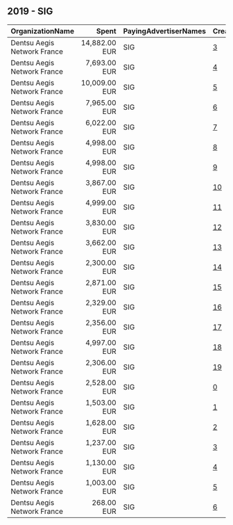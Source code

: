 ## 2019 - SIG 
|OrganizationName|Spent|PayingAdvertiserNames|CreativeUrls|Impressions|Genders|AgeBrackets|CountryCodes|BillingAddresses|CandidateBallotInformation|
|:---|---:|:---|:---|---:|:---|:---|:---|:---|:---|
|Dentsu Aegis Network France|14,882.00 EUR|SIG|[3](https://www.snap.com/political-ads/asset/77eb331f142f7a7cbfc5d2209bd33ccc95a73334f9d8ff6ce6beff7f1d733b93?mediaType=jpg)|18,228,091||18-34|france|"67 Av. de Wagram,Paris,75017,FR"||
|Dentsu Aegis Network France|7,693.00 EUR|SIG|[4](https://www.snap.com/political-ads/asset/7b824933d91455048ba0c4b1f6675b39aace519abb5fce15a333525884d3c16c?mediaType=mp4)|14,061,895||15-34|france|"67 Av. de Wagram,Paris,75017,FR"||
|Dentsu Aegis Network France|10,009.00 EUR|SIG|[5](https://www.snap.com/political-ads/asset/e1267a4aa4f4e2a6cedbf69b5f80f24997b081e4d18cd1c36ac152574c523abb?mediaType=mp4)|11,734,828||18-24|france|"67 Av. de Wagram,Paris,75017,FR"||
|Dentsu Aegis Network France|7,965.00 EUR|SIG|[6](https://www.snap.com/political-ads/asset/9d15d9ed41cc026116290cffe5876ed3e9c28c2db7c6337924e9b702e67dbdf7?mediaType=mp4)|9,512,425||18-24|france|"67 Av. de Wagram,Paris,75017,FR"||
|Dentsu Aegis Network France|6,022.00 EUR|SIG|[7](https://www.snap.com/political-ads/asset/cd0f58bc74c66c17c5afb53b5552fd52991c672bd0738cfb86c7b2ea8045b42e?mediaType=mp4)|7,228,679||18-24|france|"67 Av. de Wagram,Paris,75017,FR"||
|Dentsu Aegis Network France|4,998.00 EUR|SIG|[8](https://www.snap.com/political-ads/asset/718d0c351acd47e7a0b4f1ad356b2cf17c496c197e9d7d666cea45968a70015c?mediaType=mp4)|7,197,013|FEMALE|15+|france|"67 Av. de Wagram,Paris,75017,FR"||
|Dentsu Aegis Network France|4,998.00 EUR|SIG|[9](https://www.snap.com/political-ads/asset/73f8121bcb3faddc0e3f16dbed5d982c7102f2245e0ce5e01d9fb152d3816f4d?mediaType=mp4)|7,147,661||15+|france|"67 Av. de Wagram,Paris,75017,FR"||
|Dentsu Aegis Network France|3,867.00 EUR|SIG|[10](https://www.snap.com/political-ads/asset/88b473ced4bf38b7cd5cc86df7158ee68017dd21886ca9368af5674ef9fb24db?mediaType=mp4)|5,389,540||18-|france|"67 Av. de Wagram,Paris,75017,FR"||
|Dentsu Aegis Network France|4,999.00 EUR|SIG|[11](https://www.snap.com/political-ads/asset/6d16be359a68a1d9388232d10216652c12681a2efadbd0969ce0848d2269ad3b?mediaType=mp4)|5,150,953|FEMALE|15+|france|"67 Av. de Wagram,Paris,75017,FR"||
|Dentsu Aegis Network France|3,830.00 EUR|SIG|[12](https://www.snap.com/political-ads/asset/59de2ef2892e337d17ef6ecdf3ff796c2611a364bd0198c2d99fa52ae2bad198?mediaType=jpg)|4,854,350||18-34|france|"67 Av. de Wagram,Paris,75017,FR"||
|Dentsu Aegis Network France|3,662.00 EUR|SIG|[13](https://www.snap.com/political-ads/asset/792f4291c6beea3db717f4cfc98aa8a69296cfbf585bd48aea60d37b3492e205?mediaType=jpg)|4,664,504||18-34|france|"67 Av. de Wagram,Paris,75017,FR"||
|Dentsu Aegis Network France|2,300.00 EUR|SIG|[14](https://www.snap.com/political-ads/asset/9c163c1943561f3117158738330ffc6f875a40494e5b40c73ca10d1e5d7ea51c?mediaType=mp4)|3,333,204||18-|france|"67 Av. de Wagram,Paris,75017,FR"||
|Dentsu Aegis Network France|2,871.00 EUR|SIG|[15](https://www.snap.com/political-ads/asset/e5cd494f00fb12d240e1c8a532af2699701dffa614f313a6df7b414e127af836?mediaType=mp4)|3,057,759||18-30|france|"67 Av. de Wagram,Paris,75017,FR"||
|Dentsu Aegis Network France|2,329.00 EUR|SIG|[16](https://www.snap.com/political-ads/asset/04a8e5612e475d69c07b5d9b392b2e327388b27427297f54f94c45f68e34a559?mediaType=mp4)|3,016,309||18-|france|"67 Av. de Wagram,Paris,75017,FR"||
|Dentsu Aegis Network France|2,356.00 EUR|SIG|[17](https://www.snap.com/political-ads/asset/938f5aebaf852781761fb01fdc86dc7b26d7aa2af72e273cee79feac8787252d?mediaType=jpg)|2,990,121||18-34|france|"67 Av. de Wagram,Paris,75017,FR"||
|Dentsu Aegis Network France|4,997.00 EUR|SIG|[18](https://www.snap.com/political-ads/asset/958b4ba7809660a69e240bd96e9ef43fcac8af28f0f65c4378b8f9c65e47f21f?mediaType=mp4)|2,854,951|FEMALE|25+|france|"67 Av. de Wagram,Paris,75017,FR"||
|Dentsu Aegis Network France|2,306.00 EUR|SIG|[19](https://www.snap.com/political-ads/asset/7b824933d91455048ba0c4b1f6675b39aace519abb5fce15a333525884d3c16c?mediaType=mp4)|2,840,299||15-34|france|"67 Av. de Wagram,Paris,75017,FR"||
|Dentsu Aegis Network France|2,528.00 EUR|SIG|[0](https://www.snap.com/political-ads/asset/81bc8250b424a60aa69c51d67c41d6af50c0a3ebb99309a8f891a32e25acb087?mediaType=mp4)|2,823,243||18-30|france|"67 Av. de Wagram,Paris,75017,FR"||
|Dentsu Aegis Network France|1,503.00 EUR|SIG|[1](https://www.snap.com/political-ads/asset/7d9fb51dfeec362b065d53c4ddc71274c84c48072d0b2d9a4e8ed93ca867ae85?mediaType=mp4)|2,175,165||18-|france|"67 Av. de Wagram,Paris,75017,FR"||
|Dentsu Aegis Network France|1,628.00 EUR|SIG|[2](https://www.snap.com/political-ads/asset/e18a0794f5f01dfd114af4e26440724610d83db95f86888b6975c7a23affa89b?mediaType=png)|1,601,863||18-34|france|"67 Av. de Wagram,Paris,75017,FR"||
|Dentsu Aegis Network France|1,237.00 EUR|SIG|[3](https://www.snap.com/political-ads/asset/919c13e315f40238e97dbb216b5a2c7cefcedba3e2c60c4b34045e7cf2f4e67e?mediaType=png)|1,204,731||18-34|france|"67 Av. de Wagram,Paris,75017,FR"||
|Dentsu Aegis Network France|1,130.00 EUR|SIG|[4](https://www.snap.com/political-ads/asset/30c3752a6d1c757025c1b89c31409bc6609560dcfbf3add6dd1cd88564846cd6?mediaType=png)|1,032,462||18-34|france|"67 Av. de Wagram,Paris,75017,FR"||
|Dentsu Aegis Network France|1,003.00 EUR|SIG|[5](https://www.snap.com/political-ads/asset/b760c242b481325425aa0cdd0194e3239207bbb68c19900fa21c574b7627005a?mediaType=png)|980,647||18-34|france|"67 Av. de Wagram,Paris,75017,FR"||
|Dentsu Aegis Network France|268.00 EUR|SIG|[6](https://www.snap.com/political-ads/asset/7622ec3d9011d7a90a921a39558120c3d6c22c9a98ec0cb79879d35f8196f877?mediaType=jpg)|324,566||18-34|france|"67 Av. de Wagram,Paris,75017,FR"||
